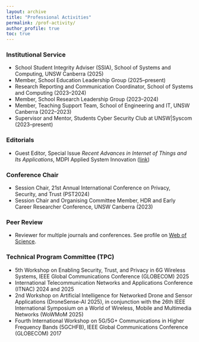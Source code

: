 ```yaml
---
layout: archive
title: "Professional Activities"
permalink: /prof-activity/
author_profile: true
toc: true
---
```



<section id="professional-activities">

  <h3>Institutional Service</h3>
  <ul>
    <li>School Student Integrity Adviser (SSIA), School of Systems and Computing, UNSW Canberra (2025)</li>
    <li>Member, School Education Leadership Group (2025–present)</li>
    <li>Research Reporting and Communication Coordinator, School of Systems and Computing (2023–2024)</li>
    <li>Member, School Research Leadership Group (2023–2024)</li>
    <li>Member, Teaching Support Team, School of Engineering and IT, UNSW Canberra (2022–2023)</li>
    <li>Supervisor and Mentor, Students Cyber Security Club at UNSW|Syscom (2023–present)</li>
  </ul>

  <h3>Editorials</h3>
  <ul>
    <li>Guest Editor, Special Issue <em>Recent Advances in Internet of Things and Its Applications</em>, MDPI Applied System Innovation (<a href="https://www.mdpi.com/journal/asi/special_issues/222N4NY740" target="_blank">link</a>)</li>
  </ul>

  <h3>Conference Chair</h3>
  <ul>
    <li>Session Chair, 21st Annual International Conference on Privacy, Security, and Trust (PST2024)</li>
    <li>Session Chair and Organising Committee Member, HDR and Early Career Researcher Conference, UNSW Canberra (2023)</li>
  </ul>

  <h3>Peer Review</h3>
  <ul>
    <li>Reviewer for multiple journals and conferences. See profile on <a href="https://www.webofscience.com/wos/author/record/AAB-2449-2022" target="_blank">Web of Science</a>.</li>
  </ul>

  <h3>Technical Program Committee (TPC)</h3>
  <ul>
    <li>5th Workshop on Enabling Security, Trust, and Privacy in 6G Wireless Systems, IEEE Global Communications Conference (GLOBECOM) 2025</li>
    <li>International Telecommunication Networks and Applications Conference (ITNAC) 2024 and 2025</li>
    <li>2nd Workshop on Artificial Intelligence for Networked Drone and Sensor Applications (DroneSense-AI 2025), in conjunction with the 26th IEEE International Symposium on a World of Wireless, Mobile and Multimedia Networks (WoWMoM 2025)</li>
    <li>Fourth International Workshop on 5G/5G+ Communications in Higher Frequency Bands (5GCHFB), IEEE Global Communications Conference (GLOBECOM) 2017</li>
  </ul>
</section>